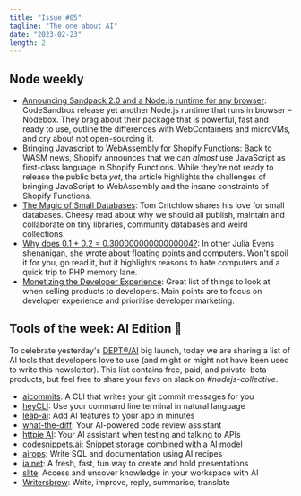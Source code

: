 ```yaml
---
title: "Issue #05"
tagline: "The one about AI"
date: "2023-02-23"
length: 2
---
```


## Node weekly

- [Announcing Sandpack 2.0 and a Node.js runtime for any browser](https://dub.sh/GBsZsoP): CodeSandbox release yet another Node.js runtime that runs in browser – Nodebox. They brag about their package that is powerful, fast and ready to use, outline the differences with WebContainers and microVMs, and cry about not open-sourcing it.
- [Bringing Javascript to WebAssembly for Shopify Functions](https://dub.sh/DPKRdKw): Back to WASM news, Shopify announces that we can _almost_ use JavaScript as first-class language in Shopify Functions. While they're not ready to release the public beta _yet_, the article highlights the challenges of bringing JavaScript to WebAssembly and the insane constraints of Shopify Functions.
- [The Magic of Small Databases](https://dub.sh/qkiedF1): Tom Critchlow shares his love for small databases. Cheesy read about why we should all publish, maintain and collaborate on tiny libraries, community databases and weird collections.
- [Why does 0.1 + 0.2 = 0.30000000000000004?](https://dub.sh/U2lvgdf): In other Julia Evens shenanigan, she wrote about floating points and computers. Won't spoil it for you, go read it, but it highlights reasons to hate computers and a quick trip to PHP memory lane.
- [Monetizing the Developer Experience](https://dub.sh/4b3g8oN): Great list of things to look at when selling products to developers. Main points are to focus on developer experience and prioritise developer marketing.

## Tools of the week: AI Edition 🤖

To celebrate yesterday's [DEPT®/AI](https://www.deptagency.com/service/artificial-intelligence/) big launch, today we are sharing a list of AI tools that developers love to use (and might or might not have been used to write this newsletter). This list contains free, paid, and private-beta products, but feel free to share your favs on slack on _#nodejs-collective_.

- [aicommits](https://dub.sh/sJHjw36): A CLI that writes your git commit messages for you
- [heyCLI](https://dub.sh/zmNU0bd): Use your command line terminal in natural language
- [leap-ai](https://dub.sh/dHSdiLC): Add AI features to your app in minutes
- [what-the-diff](https://dub.sh/urxvGDE): Your AI-powered code review assistant
- [httpie AI](https://dub.sh/HNPfXul): Your AI assistant when testing and talking to APIs
- [codesnippets.ai](https://dub.sh/SzS0EGI): Snippet storage combined with a AI model
- [airops](https://dub.sh/HfiHJHz): Write SQL and documentation using AI recipes
- [ia.net](https://dub.sh/yVE2Q1y): A fresh, fast, fun way to create and hold presentations
- [slite](https://dub.sh/CnIU16Q): Access and uncover knowledge in your workspace with AI
- [Writersbrew](https://dub.sh/87BNH8r): Write, improve, reply, summarise, translate
